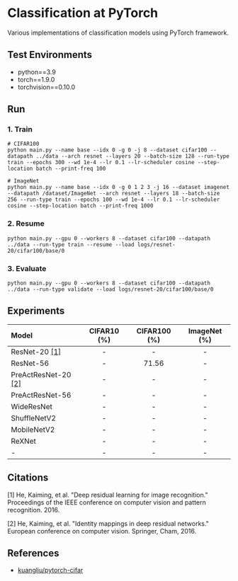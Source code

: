 # Classification at PyTorch
Various implementations of classification models using PyTorch framework.


## Test Environments
* python==3.9
* torch==1.9.0
* torchvision==0.10.0


## Run
### 1. Train
```
# CIFAR100
python main.py --name base --idx 0 -g 0 -j 8 --dataset cifar100 --datapath ../data --arch resnet --layers 20 --batch-size 128 --run-type train --epochs 300 --wd 1e-4 --lr 0.1 --lr-scheduler cosine --step-location batch --print-freq 100

# ImageNet
python main.py --name base --idx 0 -g 0 1 2 3 -j 16 --dataset imagenet --datapath /dataset/ImageNet --arch resnet --layers 18 --batch-size 256 --run-type train --epochs 100 --wd 1e-4 --lr 0.1 --lr-scheduler cosine --step-location batch --print-freq 1000
```

### 2. Resume
```
python main.py --gpu 0 --workers 8 --dataset cifar100 --datapath ../data --run-type train --resume --load logs/resnet-20/cifar100/base/0
```

### 3. Evaluate
```
python main.py --gpu 0 --workers 8 --dataset cifar100 --datapath ../data --run-type validate --load logs/resnet-20/cifar100/base/0
```


## Experiments
| Model | CIFAR10 (%) | CIFAR100 (%) | ImageNet (%) |
| :------- | :-------: | :-------: | :-------: |
| ResNet-20 [[1]](#1) | - | - | - |
| ResNet-56 | - | 71.56 | - |
| PreActResNet-20 [[2]](#2) | - | - | - |
| PreActResNet-56 | - | - | - |
| WideResNet | - | - | - |
| ShuffleNetV2 | - | - | - |
| MobileNetV2 | - | - | - |
| ReXNet | - | - | - |
| - | - | - | - |


## Citations
<a id="1">[1]</a> He, Kaiming, et al. "Deep residual learning for image recognition." Proceedings of the IEEE conference on computer vision and pattern recognition. 2016.

<a id="2">[2]</a> He, Kaiming, et al. "Identity mappings in deep residual networks." European conference on computer vision. Springer, Cham, 2016.


## References
* [kuangliu/pytorch-cifar](https://github.com/kuangliu/pytorch-cifar)